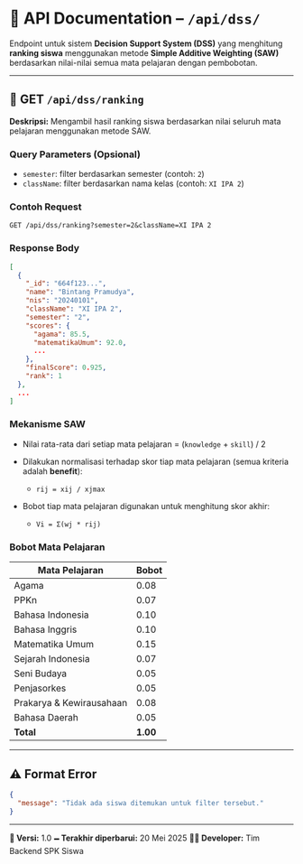 # 🧰 API Documentation – `/api/dss/`

Endpoint untuk sistem **Decision Support System (DSS)** yang menghitung **ranking siswa** menggunakan metode **Simple Additive Weighting (SAW)** berdasarkan nilai-nilai semua mata pelajaran dengan pembobotan.

---

## 🔢 GET `/api/dss/ranking`

**Deskripsi:** Mengambil hasil ranking siswa berdasarkan nilai seluruh mata pelajaran menggunakan metode SAW.

### Query Parameters (Opsional)

- `semester`: filter berdasarkan semester (contoh: `2`)
- `className`: filter berdasarkan nama kelas (contoh: `XI IPA 2`)

### Contoh Request

```
GET /api/dss/ranking?semester=2&className=XI IPA 2
```

### Response Body

```json
[
  {
    "_id": "664f123...",
    "name": "Bintang Pramudya",
    "nis": "20240101",
    "className": "XI IPA 2",
    "semester": "2",
    "scores": {
      "agama": 85.5,
      "matematikaUmum": 92.0,
      ...
    },
    "finalScore": 0.925,
    "rank": 1
  },
  ...
]
```

### Mekanisme SAW

- Nilai rata-rata dari setiap mata pelajaran = (`knowledge` + `skill`) / 2
- Dilakukan normalisasi terhadap skor tiap mata pelajaran (semua kriteria adalah **benefit**):

  - `rij = xij / xjmax`

- Bobot tiap mata pelajaran digunakan untuk menghitung skor akhir:

  - `Vi = Σ(wj * rij)`

### Bobot Mata Pelajaran

| Mata Pelajaran           | Bobot    |
| ------------------------ | -------- |
| Agama                    | 0.08     |
| PPKn                     | 0.07     |
| Bahasa Indonesia         | 0.10     |
| Bahasa Inggris           | 0.10     |
| Matematika Umum          | 0.15     |
| Sejarah Indonesia        | 0.07     |
| Seni Budaya              | 0.05     |
| Penjasorkes              | 0.05     |
| Prakarya & Kewirausahaan | 0.08     |
| Bahasa Daerah            | 0.05     |
| **Total**                | **1.00** |

---

## ⚠️ Format Error

```json
{
  "message": "Tidak ada siswa ditemukan untuk filter tersebut."
}
```

---

**📂 Versi:** 1.0
**🗕️ Terakhir diperbarui:** 20 Mei 2025
**👨‍💻 Developer:** Tim Backend SPK Siswa
